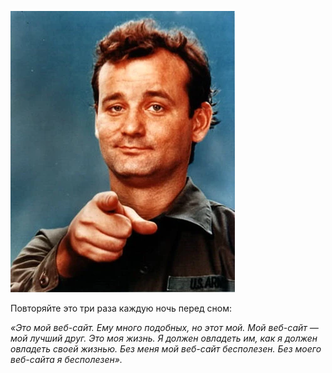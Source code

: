 ![Билл Мюррей](Bill_Murray.webp)

Повторяйте это три раза каждую ночь перед сном:

*_«Это мой веб-сайт. Ему много подобных, но этот мой. Мой веб-сайт — мой лучший друг. Это моя жизнь. Я должен овладеть им, как я должен овладеть своей жизнью. Без меня мой веб-сайт бесполезен. Без моего веб-сайта я бесполезен»._*
